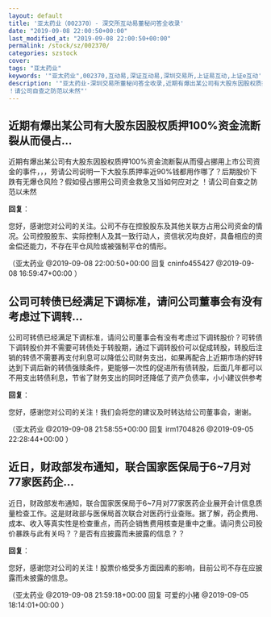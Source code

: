```yaml
---
layout: default
title: '亚太药业（002370）- 深交所互动易董秘问答全收录'
date: "2019-09-08 22:00:50+00:00"
last_modified_at: "2019-09-08 22:00:50+00:00"
permalink: /stock/sz/002370/
categories: szstock
cover: 
tags: "亚太药业"
keywords: '"亚太药业",002370,互动易,深证互动易,深圳交易所,上证易互动,上证e互动'
description: '"亚太药业-深圳交易所董秘问答全收录,近期有爆出某公司有大股东因股权质押100%资金流断裂从而侵占挪用上市公司资金的事件，，，劳请公司说明一下大股东质押率近90%钱都用作哪了？后期股价下跌有无爆仓风险？假如侵占挪用公司资金救急又当如何应对之
！请公司自查之防范以未然"'
---
```


## 近期有爆出某公司有大股东因股权质押100%资金流断裂从而侵占...

近期有爆出某公司有大股东因股权质押100%资金流断裂从而侵占挪用上市公司资金的事件，，，劳请公司说明一下大股东质押率近90%钱都用作哪了？后期股价下跌有无爆仓风险？假如侵占挪用公司资金救急又当如何应对之
！请公司自查之防范以未然

**回复**：

您好，感谢您对公司的关注。公司不存在控股股东及其他关联方占用公司资金的情况。公司控股股东、实际控制人及其一致行动人，资信状况均良好，具备相应的资金偿还能力，不存在平仓风险或被强制平仓的情形。 

（亚太药业  @2019-09-08 22:00:50+00:00 回复 cninfo455427  @2019-09-08 16:59:47+00:00 ）

## 公司可转债已经满足下调标准，请问公司董事会有没有考虑过下调转...

公司可转债已经满足下调标准，请问公司董事会有没有考虑过下调转股价？可转债下调转股价并不需要可转债处于转股期，通过下调转股价可以促成转股，转股后注销的转债不需要再支付利息可以降低公司财务支出，如果再配合上近期市场的好转达到下调后新的转债强赎条件，更能够一次性的促进所有债转股，后面几年都可以不用支出转债利息，节省了财务支出的同时还降低了资产负债率，小小建议供参考

**回复**：

您好，感谢您对公司的关注！我们会将您的建议及时转达给公司董事会，谢谢。 

（亚太药业  @2019-09-08 21:58:55+00:00 回复 irm1704826  @2019-09-05 22:28:44+00:00 ）

## 近日，财政部发布通知，联合国家医保局于6~7月对77家医药企...

近日，财政部发布通知，联合国家医保局于6~7月对77家医药企业展开会计信息质量检查工作。这是财政部与医保局首次联合对医药行业查账。据了解，药企费用、成本、收入等真实性是检查重点，而药企销售费用核查是重中之重。请问贵公司股价暴跌与此有关吗？？是否有应披露而未披露的信息？？

**回复**：

您好，感谢您对公司的关注！股票价格受多方面因素的影响，目前公司不存在应披露而未披露的信息。 

（亚太药业  @2019-09-08 21:59:18+00:00 回复 可爱的小猪  @2019-09-05 18:14:01+00:00 ）

